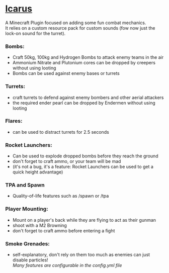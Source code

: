 # [Icarus](https://github.com/kehessen/Icarus/releases/latest)

A Minecraft Plugin focused on adding some fun combat mechanics.\
It relies on a custom resource pack for custom sounds (fow now just the lock-on sound for the turret).

### Bombs:
  - Craft 50kg, 100kg and Hydrogen Bombs to attack enemy teams in the air
  - Ammonium Nitrate and Plutonium cores can be dropped by creepers without using looting
  - Bombs can be used against enemy bases or turrets

### Turrets: 
  - craft turrets to defend against enemy bombers and other aerial attackers
  - the required ender pearl can be dropped by Endermen without using looting

### Flares:
  - can be used to distract turrets for 2.5 seconds

### Rocket Launchers:
  - Can be used to explode dropped bombs before they reach the ground
  - don't forget to craft ammo, or your team will be mad
  - (it's not a bug, it's a feature: Rocket Launchers can be used to get a quick height advantage)

### TPA and Spawn
  - Quality-of-life features such as /spawn or /tpa

### Player Mounting:
  - Mount on a player's back while they are flying to act as their gunman
  - shoot with a M2 Browning
  - don't forget to craft ammo before entering a fight

### Smoke Grenades: 
  - self-explanatory, don't rely on them too much as enemies can just disable particles!
\
_Many features are configurable in the config.yml file_
